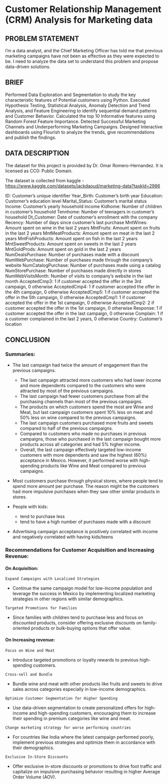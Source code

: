 # Customer Relationship Management (CRM) Analysis for Marketing data

## PROBLEM STATEMENT
I’m a data analyst, and the Chief Marketing Officer has told me that previous marketing campaigns have not been as effective as they were expected to be. I need to analyze the data set to understand this problem and propose data-driven solutions.

## BRIEF
Performed Data Exploration and Segmentation to study the key characteristic features of Potential customers using Python.
Executed Hypothesis Testing, Statistical Analysis, Anomaly Detection and Trend Analysis, and Feature Engineering to identify sequential demand patterns and Customer Behavior.
Calculated the top 10 Informative features using Random Forest Feature Importance.
Detected Successful Marketing Channels and Underperforming Marketing Campaigns.
Designed Interactive dashboards using Flourish to analyze the trends, give recommendations and publish the findings.

## DATA DESCRIPTION
The dataset for this project is provided by Dr. Omar Romero-Hernandez. It is licensed as CC0: Public Domain.

The dataset is collected from kaggle - https://www.kaggle.com/datasets/jackdaoud/marketing-data?taskId=2986

ID: Customer’s unique identifier
Year_Birth: Customer’s birth year
Education: Customer’s education level
Marital_Status: Customer’s marital status
Income: Customer’s yearly household income
Kidhome: Number of children in customer’s household
Tennhome: Number of teenagers in customer’s household
Dt_Customer: Date of customer’s enrollment with the company
Recency: Number of days since customer’s last purchase
MntWines: Amount spent on wine in the last 2 years
MntFruits: Amount spent on fruits in the last 2 years
MntMeatProducts: Amount spent on meat in the last 2 years
MntFishProducts: Amount spent on fish in the last 2 years
MntSweetProducts: Amount spent on sweets in the last 2 years
MntGoldProds: Amount spent on gold in the last 2 years
NumDealsPurchase: Number of purchases made with a discount
NumWebPurchase: Number of purchases made through the company’s website
NumCatalogPurchase: Number of purchases made using a catalog
NumStorePurchase: Number of purchases made directly in stores
NumWebVisitsMonth: Number of visits to company’s website in the last month
AcceptedCmp3: 1 if customer accepted the offer in the 3rd campaign, 0 otherwise
AcceptedCmp4: 1 if customer accepted the offer in the 4th campaign, 0 otherwise
AcceptedCmp5: 1 if customer accepted the offer in the 5th campaign, 0 otherwise
AcceptedCmp1: 1 if customer accepted the offer in the 1st campaign, 0 otherwise
AcceptedCmp2: 2 if customer accepted the offer in the 1st campaign, 0 otherwise
Response: 1 if customer accepted the offer in the last campaign, 0 otherwise
Complain: 1 if a customer complained in the last 2 years, 0 otherwise
Country: Customer’s location

## CONCLUSION

### Summaries:

- The last campaign had twice the amount of engagement than the previous campaigns.
  - The last campaign attracted more customers who had lower income and more dependents compared to the customers who were attracted by most of the previous campaigns.
  - The last campaign had fewer customers purchase from all the purchasing channels than most of the previous campaigns.
  - The products on which customers spend the most are Wine and Meat, but last campaign customers spent 10% less on meat and 50% less on wine compared to the previous campaigns.
  - The last campaign customers purchased more fruits and sweets compared to half of the previous campaigns.
  - Compared to customers who made no purchases in previous campaigns, those who purchased in the last campaign bought more products across all categories and had 5% higher income.
  - Overall, the last campaign effectively targeted low-income customers with more dependents and saw the highest (60%) acceptance in Mexico. However, it performed worse with high-spending products like Wine and Meat compared to previous campaigns.

- Most customers purchase through physical stores, where people tend to spend more amount per purchase. The reason might be the customers had more impulsive purchases when they saw other similar products in stores.

- People with kids:
  - tend to purchase less
  - tend to have a high number of purchases made with a discount

- Advertising campaign acceptance is positively correlated with income and negatively correlated with having kids/teens



### Recommendations for Customer Acquisition and Increasing Revenue:

#### On Acquisition:
`Expand Campaigns with Localized Strategies` <br />
  - Continue the same campaign model for low-income population and leverage the success in Mexico by implementing localized marketing strategies in other regions with similar demographics. <br />
  
`Targeted Promotions for Families` <br />
  - Since families with children tend to purchase less and focus on discounted products, consider offering exclusive discounts on family-oriented products or bulk-buying options that offer value. <br />

#### On Increasing revenue:
`Focus on Wine and Meat` <br />
  - Introduce targeted promotions or loyalty rewards to previous high-spending customers. <br />
  
`Cross-sell and Bundle` <br />
  - Bundle wine and meat with other products like fruits and sweets to drive sales across categories especially in low-income demographics. <br />

`Optimize Customer Segmentation for Higher Spending` <br />
  - Use data-driven segmentation to create personalized offers for high-income and high-spending customers, encouraging them to increase their spending in premium categories like wine and meat. <br />

`Change marketing strategy for worse performing countries` <br />
  - For countries like India where the latest campaign performed poorly, implement previous strategies and optimize them in accordance with their demographics. <br />
  
`Exclusive In-Store Discounts` <br />
  - Offer exclusive in-store discounts or promotions to drive foot traffic and capitalize on impulsive purchasing behavior resulting in higher Average Order Volume (AOV). <br />


